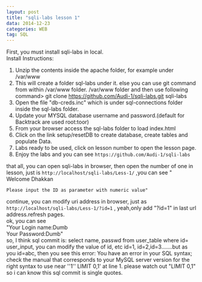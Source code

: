 ```yaml
---
layout: post
title: "sqli-labs lesson 1"
data: 2014-12-23
categories: WEB 
tag: SQL
---
```


First, you must install sqli-labs in local.<br> 
Install Instructions:<br>
1. Unzip the contents inside the apache folder, for example under /var/www
2. This will create a folder sql-labs under it. else you can use git command from within /var/www folder. /var/www folder and then use following command> git clone https://github.com/Audi-1/sqli-labs.git sqli-labs
3. Open the file "db-creds.inc" which is under sql-connections folder inside the sql-labs folder.
4. Update your MYSQL database username and password.(default for Backtrack are used root:toor)
5. From your browser access the sql-labs folder to load index.html
6. Click on the link setup/resetDB to create database, create tables and populate Data.
7. Labs ready to be used, click on lesson number to open the lesson page.
8. Enjoy the labs 
and you can see `https://github.com/Audi-1/sqli-labs`

that all, you can open sqli-labs in browser, then  open the number of one in lesson, just is `http://localhost/sqli-labs/Less-1/`  ,you can see "<br>
		Welcome    Dhakkan<br>
 
	Please input the ID as parameter with numeric value"

continue, you can modify uri address in browser, just as `http://localhost/sqli-labs/Less-1/?id=1` , yeah,only
add "?id=1" in last url address.refresh pages. <br>
ok, you can see<br>
"Your Login name:Dumb<br>
Your Password:Dumb"  <br>
so, I think sql commit is: select name, passwd from user_table where id= user_input, you can modify the value of id, etc id=1, id=2,id=3.......but as you id=abc, then you see this error: You have an error in your SQL syntax; check the manual that corresponds to your MySQL server version for the right syntax to use near ''1'' LIMIT 0,1' at line 1.  please watch out "LIMIT 0,1" so i can know this sql commit is single quotes.

